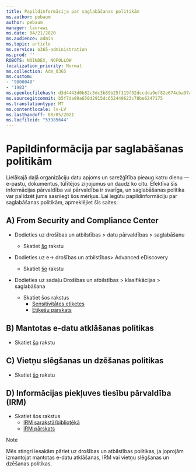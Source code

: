 ```yaml
---
title: Papildinformācija par saglabāšanas politikām
ms.author: pebaum
author: pebaum
manager: laurawi
ms.date: 04/21/2020
ms.audience: admin
ms.topic: article
ms.service: o365-administration
ms.prod: ''
ROBOTS: NOINDEX, NOFOLLOW
localization_priority: Normal
ms.collection: Adm_O365
ms.custom:
- "9000048"
- "1983"
ms.openlocfilehash: d3d4443d0b82c3dc3b89b25f119f32dccdda9ef82e674cba97a945af9019ad00
ms.sourcegitcommit: b5f7da89a650d2915dc652449623c78be6247175
ms.translationtype: MT
ms.contentlocale: lv-LV
ms.lasthandoff: 08/05/2021
ms.locfileid: "53985644"
---
```

# <a name="more-info-about-retention-policies"></a>Papildinformācija par saglabāšanas politikām

Lielākajā daļā organizāciju datu apjoms un sarežģītība pieaug katru dienu — e-pastu, dokumentus, tūlītējos ziņojumus un daudz ko citu. Efektīva šīs informācijas pārvaldība vai pārvaldība ir svarīga, un saglabāšanas politika var palīdzēt jums sasniegt šos mērķus. Lai iegūtu papildinformāciju par saglabāšanas politikām, apmeklējiet šīs saites:

## <a name="a-from-security-and-compliance-center"></a>A) From Security and Compliance Center

- Dodieties uz drošības un atbilstības > datu pārvaldības > saglabāšanu
  - Skatiet [šo](https://docs.microsoft.com/microsoft-365/compliance/retention-policies) rakstu

- Dodieties uz e-> drošības un atbilstības> Advanced eDiscovery 
  - Skatiet [šo](https://docs.microsoft.com/microsoft-365/compliance/ediscovery-cases) rakstu

- Dodieties uz sadaļu Drošības un atbilstības > klasifikācijas > saglabāšana
  - Skatiet šos rakstus
    - [Sensitivitātes etiķetes](https://docs.microsoft.com/microsoft-365/compliance/sensitivity-labels)
    - [Etiķešu pārskats](https://docs.microsoft.com/microsoft-365/compliance/labels)

## <a name="b-legacy-ediscovery-policies"></a>B) Mantotas e-datu atklāšanas politikas

- Skatiet [šo](https://support.office.com/article/Set-up-an-eDiscovery-Center-in-SharePoint-Online-A18F8975-AA7F-43B4-A7D6-001D14744D8E) rakstu

## <a name="c-site-closure-and-deletion-policies"></a>C) Vietņu slēgšanas un dzēšanas politikas

- Skatiet [šo](https://support.office.com/article/Use-policies-for-site-closure-and-deletion-A8280D82-27FD-48C5-9ADF-8A5431208BA5) rakstu  

## <a name="d-information-rights-management-irm"></a>D) Informācijas piekļuves tiesību pārvaldība (IRM)

- Skatiet šos rakstus
  - [IRM sarakstā/bibliotēkā](https://support.office.com/article/apply-information-rights-management-to-a-list-or-library-3bdb5c4e-94fc-4741-b02f-4e7cc3c54aa1)
  - [IRM pārskats](https://support.office.com/article/create-and-apply-information-management-policies-eb501fe9-2ef6-4150-945a-65a6451ee9e9)

> [!Note]
> Mēs stingri iesakām pāriet uz drošības un atbilstības politikas, ja joprojām izmantojat mantotas e-datu atklāšanas, IRM vai vietņu slēgšanas un dzēšanas politikas.
